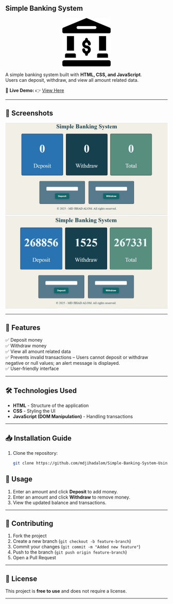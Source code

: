 ## Simple Banking System
<p align="center">
  <img src="./Simple-Banking-System/elements/bank.png" alt="Simple Banking Logo" width="150">
</p>

A simple banking system built with **HTML, CSS, and JavaScript**.  
Users can deposit, withdraw, and view all amount related data.

🔗 **Live Demo:** 👉 [View Here](https://mdjihadalom.github.io/Simple-Banking-System-Using-DOM/)

---

## 📸 Screenshots

![Screenshot 1](./Simple-Banking-System/elements/Capture.JPG)
![Screenshot 2](./Simple-Banking-System/elements/Capture2.JPG)

---

## 🚀 Features

✅ Deposit money  
✅ Withdraw money  
✅ View all amount related data  
✅ Prevents invalid transactions – Users cannot deposit or withdraw negative or null values; an alert message is displayed.    
✅ User-friendly interface    

---

## 🛠️ Technologies Used

- **HTML** - Structure of the application  
- **CSS** - Styling the UI  
- **JavaScript (DOM Manipulation)** - Handling transactions  

---

## 📥 Installation Guide

1. Clone the repository:
   ```bash
   git clone https://github.com/mdjihadalom/Simple-Banking-System-Using-DOM.git
   

## 📌 Usage

1. Enter an amount and click **Deposit** to add money.  
2. Enter an amount and click **Withdraw** to remove money.  
3. View the updated balance and transactions.  

---

## 🤝 Contributing

1. Fork the project  
2. Create a new branch (`git checkout -b feature-branch`)  
3. Commit your changes (`git commit -m "Added new feature"`)  
4. Push to the branch (`git push origin feature-branch`)  
5. Open a Pull Request  

---

## 📜 License

This project is **free to use** and does not require a license.  

---